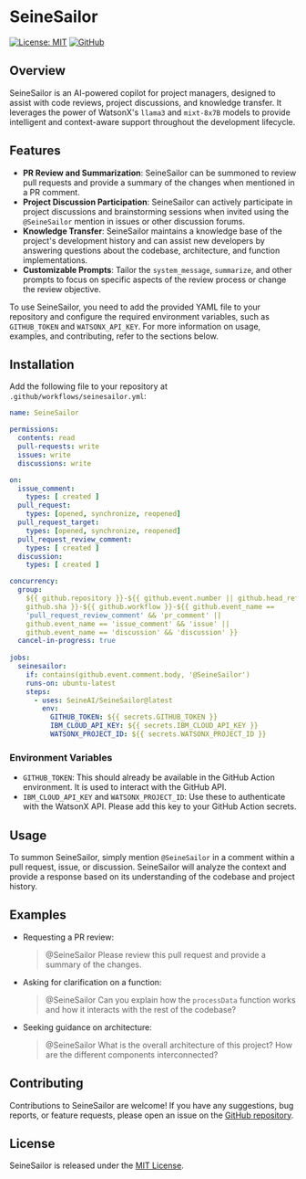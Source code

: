 # SeineSailor

[![License: MIT](https://img.shields.io/badge/License-MIT-yellow.svg)](https://opensource.org/licenses/MIT)
[![GitHub](https://img.shields.io/github/last-commit/SeineAI/SeineSailor/main?style=flat-square)](https://github.com/SeineAI/SeineSailor/commits/main)

## Overview

SeineSailor is an AI-powered copilot for project managers, designed to assist with code reviews, project discussions,
and knowledge transfer. It leverages the power of WatsonX's `llama3` and `mixt-8x7B` models to provide intelligent and
context-aware support throughout the development lifecycle.

## Features

- **PR Review and Summarization**: SeineSailor can be summoned to review pull requests and provide a summary of the
  changes when mentioned in a PR comment.
- **Project Discussion Participation**: SeineSailor can actively participate in project discussions and brainstorming
  sessions when invited using the `@SeineSailor` mention in issues or other discussion forums.
- **Knowledge Transfer**: SeineSailor maintains a knowledge base of the project's development history and can assist new
  developers by answering questions about the codebase, architecture, and function implementations.
- **Customizable Prompts**: Tailor the `system_message`, `summarize`, and other prompts to focus on specific aspects of
  the review process or change the review objective.

To use SeineSailor, you need to add the provided YAML file to your repository and configure the required environment
variables, such as `GITHUB_TOKEN` and `WATSONX_API_KEY`. For more information on usage, examples, and contributing,
refer to the sections below.

## Installation

Add the following file to your repository at `.github/workflows/seinesailor.yml`:

```yaml
name: SeineSailor

permissions:
  contents: read
  pull-requests: write
  issues: write
  discussions: write

on:
  issue_comment:
    types: [ created ]
  pull_request:
    types: [opened, synchronize, reopened]
  pull_request_target:
    types: [opened, synchronize, reopened]
  pull_request_review_comment:
    types: [ created ]
  discussion:
    types: [ created ]

concurrency:
  group:
    ${{ github.repository }}-${{ github.event.number || github.head_ref ||
    github.sha }}-${{ github.workflow }}-${{ github.event_name ==
    'pull_request_review_comment' && 'pr_comment' || 
    github.event_name == 'issue_comment' && 'issue' || 
    github.event_name == 'discussion' && 'discussion' }}
  cancel-in-progress: true
  
jobs:
  seinesailor:
    if: contains(github.event.comment.body, '@SeineSailor')
    runs-on: ubuntu-latest
    steps:
      - uses: SeineAI/SeineSailor@latest
        env:
          GITHUB_TOKEN: ${{ secrets.GITHUB_TOKEN }}
          IBM_CLOUD_API_KEY: ${{ secrets.IBM_CLOUD_API_KEY }}
          WATSONX_PROJECT_ID: ${{ secrets.WATSONX_PROJECT_ID }}
```

### Environment Variables

- `GITHUB_TOKEN`: This should already be available in the GitHub Action environment. It is used to interact with the
  GitHub API.
- `IBM_CLOUD_API_KEY` and `WATSONX_PROJECT_ID`: Use these to authenticate with the WatsonX API. Please add this key to 
  your GitHub Action secrets.

## Usage

To summon SeineSailor, simply mention `@SeineSailor` in a comment within a pull request, issue, or discussion.
SeineSailor will analyze the context and provide a response based on its understanding of the codebase and project
history.

## Examples

- Requesting a PR review:
  > @SeineSailor Please review this pull request and provide a summary of the changes.

- Asking for clarification on a function:
  > @SeineSailor Can you explain how the `processData` function works and how it interacts with the rest of the
  codebase?

- Seeking guidance on architecture:
  > @SeineSailor What is the overall architecture of this project? How are the different components interconnected?

## Contributing

Contributions to SeineSailor are welcome! If you have any suggestions, bug reports, or feature requests, please open an
issue on the [GitHub repository](https://github.com/SeineAI/SeineSailor).

## License

SeineSailor is released under the [MIT License](LICENSE).